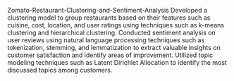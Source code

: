 Zomato-Restaurant-Clustering-and-Sentiment-Analysis
Developed a clustering model to group restaurants based on their features such as cuisine, cost, location, and user ratings using techniques such as k-means clustering and hierarchical clustering. Conducted sentiment analysis on user reviews using natural language processing techniques such as tokenization, stemming, and lemmatization to extract valuable insights on customer satisfaction and identify areas of improvement. Utilized topic modeling techniques such as Latent Dirichlet Allocation to identify the most discussed topics among customers.
